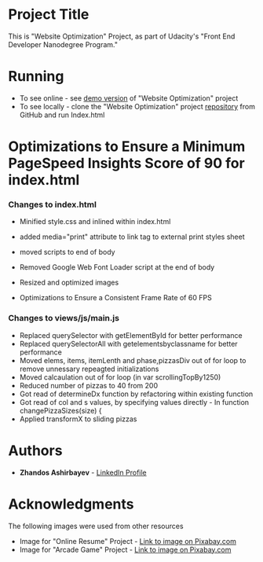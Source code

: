 # Project Title

This is "Website Optimization" Project, as part of Udacity's "Front End Developer Nanodegree Program."

# Running

* To see online - see [demo version](https://zhandosgithub.github.io/Website%20Optimization/index.html) of "Website Optimization" project
* To see locally - clone the "Website Optimization" project [repository](https://github.com/ZhandosGitHub/frontend-nanodegree-website-optimization) from GitHub and run Index.html



# Optimizations to Ensure a Minimum PageSpeed Insights Score of 90 for index.html

### Changes to index.html

* Minified style.css and inlined within index.html
* added media="print" attribute to link tag to external print styles sheet
* moved scripts to end of body
* Removed  Google Web Font Loader script at the end of body
* Resized and optimized images


* Optimizations to Ensure a Consistent Frame Rate of 60 FPS

### Changes to views/js/main.js

* Replaced querySelector with getElementById for better performance
* Replaced querySelectorAll with getelementsbyclassname for better performance
* Moved elems, items, itemLenth and phase,pizzasDiv out of for loop to remove unnessary repeagted initializations
* Moved calcaulation out of for loop (in var scrollingTopBy1250)
* Reduced number of pizzas to 40 from 200
* Got read of determineDx function by refactoring within existing function
* Got read of col and s values, by specifying values directly  - In function changePizzaSizes(size) {
* Applied transformX to sliding pizzas

# Authors

* **Zhandos Ashirbayev** - [LinkedIn Profile](https://www.linkedin.com/in/zhandosashirbayev/)

# Acknowledgments

The following images were used from other resources
* Image for "Online Resume" Project - [Link to image on Pixabay.com](https://pixabay.com/en/resume-bio-data-job-employment-1799952/)
* Image for "Arcade Game" Project - [Link to image on Pixabay.com](https://pixabay.com/en/pinball-videogame-arcade-games-179631/)
